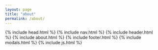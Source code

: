 ```yaml
---
layout: page
title: "about"
permalink: /about/
---
```


{% include head.html %} 
{% include nav.html %} 
{% include header.html %} 
{% include about.html %} 
{% include footer.html %} 
{% include modals.html %} 
{% include js.html %}